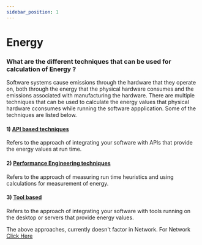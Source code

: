 ```yaml
---
sidebar_position: 1
---
```


# Energy

### What are the different techniques that can be used for calculation of Energy ?

Software systems cause emissions through the hardware that they operate on, both through the energy that the physical hardware consumes and the emissions associated with manufacturing the hardware. There are multiple techniques that can be used to calculate the energy values that physical hardware cconsumes while running
the software appplication. Some of the techniques are listed below. 

#### 1) [ API based techniques ](APIBased.md)
 Refers to the approach of integrating your software with APIs that provide the energy values at run time. 
#### 2) [ Performance Engineering techniques ](PerformanceEngineeringBased.md) 
 Refers to the approach of measuring run time heuristics and using calculations for measurement of energy.
#### 3) [ Tool based  ](Toolbased.md)
 Refers to the approach of integrating your software with tools running on the desktop or servers that provide energy values. 

The above approaches, currently doesn't factor in Network. For Network [ Click Here ](NetworkEnergy.md)